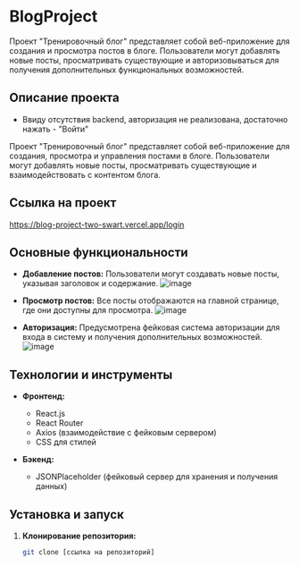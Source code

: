 # BlogProject
Проект "Тренировочный блог" представляет собой веб-приложение для создания и просмотра постов в блоге. Пользователи могут добавлять новые посты, просматривать существующие и авторизовываться для получения дополнительных функциональных возможностей.

## Описание проекта

- Ввиду отсутствия backend, авторизация не реализована, достаточно нажать - "Войти"

Проект "Тренировочный блог" представляет собой веб-приложение для создания, просмотра и управления постами в блоге. Пользователи могут добавлять новые посты, просматривать существующие и взаимодействовать с контентом блога.

## Ссылка на проект
https://blog-project-two-swart.vercel.app/login

## Основные функциональности

- **Добавление постов:**
  Пользователи могут создавать новые посты, указывая заголовок и содержание.
![image](https://github.com/webDevArtur/BlogProject/assets/141954990/3337b3cc-ff54-4b95-b917-6c7cc86c0959)

- **Просмотр постов:**
  Все посты отображаются на главной странице, где они доступны для просмотра.
![image](https://github.com/webDevArtur/BlogProject/assets/141954990/b488572f-f478-446b-9c68-0f11d1688aff)

- **Авторизация:**
  Предусмотрена фейковая система авторизации для входа в систему и получения дополнительных возможностей.
![image](https://github.com/webDevArtur/BlogProject/assets/141954990/7bae9518-9faf-4162-83d3-4c4791e571af)

## Технологии и инструменты

- **Фронтенд:**
  - React.js
  - React Router
  - Axios (взаимодействие с фейковым сервером)
  - CSS для стилей

- **Бэкенд:**
  - JSONPlaceholder (фейковый сервер для хранения и получения данных)

## Установка и запуск

1. **Клонирование репозитория:**
   ```bash
   git clone [ссылка на репозиторий]

